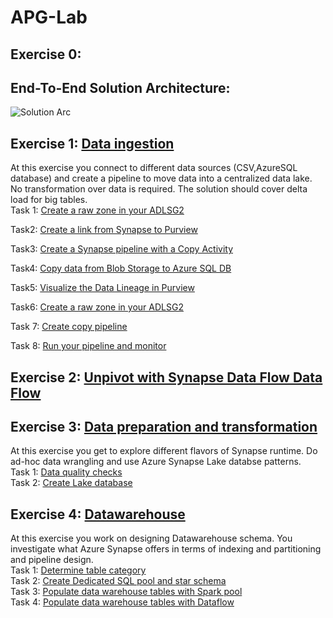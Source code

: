 # APG-Lab
## Exercise 0: 
## End-To-End Solution Architecture:
![Solution Arc](https://user-images.githubusercontent.com/40135849/174117794-0063d7bd-4cdc-4cfc-8108-669b9cff89a8.jpg)


## Exercise 1: [Data ingestion](<./Exercise1.md>)
At this exercise you connect to different data sources (CSV,AzureSQL database) and create a pipeline to move data into a centralized data lake. No transformation over data is required. The solution should cover delta load for big tables.  
Task 1: [Create a raw zone in your ADLSG2](<https://github.com/nasimmehrshid/APG-Demo/blob/main/Exercise%201.md#task-1-create-a-raw-zone-in-your-adlsg2>)

Task2: [Create a link from Synapse to Purview](<https://github.com/nasimmehrshid/APG-Demo/blob/main/Exercise%201.md#task-2-create-a-link-from-synapse-to-purview>)

Task3: [Create a Synapse pipeline with a Copy Activity](<https://github.com/nasimmehrshid/APG-Demo/blob/main/Exercise%201.md#task-3-create-a-synapse-pipeline-with-a-copy-activity>)

Task4: [Copy data from Blob Storage to Azure SQL DB](<https://github.com/nasimmehrshid/APG-Demo/blob/main/Exercise%201.md#task-4copy-data-from-blob-storage-to-azure-sql-db>)

Task5: [Visualize the Data Lineage in Purview](<https://github.com/nasimmehrshid/APG-Demo/blob/main/Exercise%201.md#task5-visualize-the-data-lineage-in-purview>)

Task6: [Create a raw zone in your ADLSG2](<https://github.com/nasimmehrshid/APG-Demo/blob/main/Exercise%201.md#task-6-create-a-raw-zone-in-your-adlsg2>)

Task 7: [Create copy pipeline](<https://github.com/nasimmehrshid/APG-Demo/blob/main/Exercise%201.md#task-7-create-copy-pipeline>)  

Task 8: [Run your pipeline and monitor](<https://github.com/nasimmehrshid/APG-Demo/blob/main/Exercise%201.md#task-8-run-your-pipeline-and-monitor>)
## Exercise 2: [Unpivot with Synapse Data Flow Data Flow](<./Exercise3.md>) 
## Exercise 3: [Data preparation and transformation](<./Exercise 4.md>) 
At this exercise you get to explore different flavors of Synapse runtime. Do ad-hoc data wrangling and use Azure Synapse Lake databse patterns.  
Task 1: [Data quality checks](<https://github.com/nasimmehrshid/APG_Lab/blob/main/Exercise%204.md#task-1-data-quality-checks>)  
Task 2: [Create Lake database](<https://github.com/nasimmehrshid/APG_Lab/blob/main/Exercise%204.md#task-2-create-lake-database>)  
## Exercise 4: [Datawarehouse ](<./Exercise 5.md>)  
At this exercise you work on designing Datawarehouse schema. You investigate what Azure Synapse offers in terms of indexing and partitioning and pipeline design.    
Task 1: [Determine table category](<https://github.com/nasimmehrshid/APG_Lab/blob/main/Exercise%205.md#task-1-determine-table-category>)  
Task 2: [Create Dedicated SQL pool and star schema](<https://github.com/nasimmehrshid/APG_Lab/blob/main/Exercise%205.md#task-2-create-dedicated-sql-pool-and-star-schema>)  
Task 3: [Populate data warehouse tables with Spark pool](<https://github.com/nasimmehrshid/APG_Lab/blob/main/Exercise%205.md#task-3-populate-data-warehouse-tables-with-spark-pool>)  
Task 4: [Populate data warehouse tables with Dataflow](<https://github.com/nasimmehrshid/APG_Lab/blob/main/Exercise%205.md#task-4-populate-data-warehouse-tables-with-dataflow>)  
 
